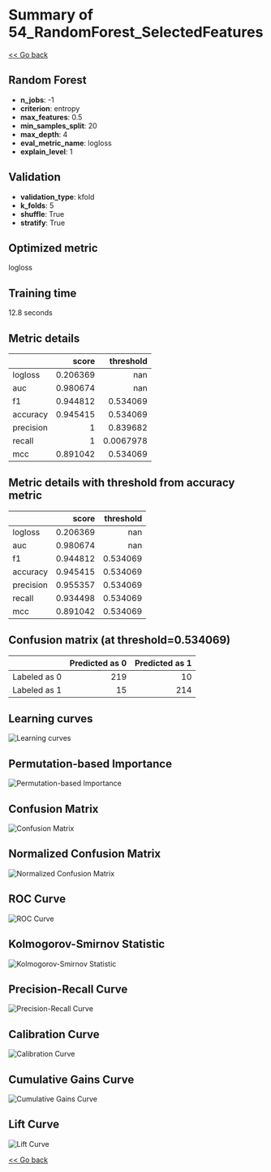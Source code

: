 # Summary of 54_RandomForest_SelectedFeatures

[<< Go back](../README.md)


## Random Forest
- **n_jobs**: -1
- **criterion**: entropy
- **max_features**: 0.5
- **min_samples_split**: 20
- **max_depth**: 4
- **eval_metric_name**: logloss
- **explain_level**: 1

## Validation
 - **validation_type**: kfold
 - **k_folds**: 5
 - **shuffle**: True
 - **stratify**: True

## Optimized metric
logloss

## Training time

12.8 seconds

## Metric details
|           |    score |   threshold |
|:----------|---------:|------------:|
| logloss   | 0.206369 | nan         |
| auc       | 0.980674 | nan         |
| f1        | 0.944812 |   0.534069  |
| accuracy  | 0.945415 |   0.534069  |
| precision | 1        |   0.839682  |
| recall    | 1        |   0.0067978 |
| mcc       | 0.891042 |   0.534069  |


## Metric details with threshold from accuracy metric
|           |    score |   threshold |
|:----------|---------:|------------:|
| logloss   | 0.206369 |  nan        |
| auc       | 0.980674 |  nan        |
| f1        | 0.944812 |    0.534069 |
| accuracy  | 0.945415 |    0.534069 |
| precision | 0.955357 |    0.534069 |
| recall    | 0.934498 |    0.534069 |
| mcc       | 0.891042 |    0.534069 |


## Confusion matrix (at threshold=0.534069)
|              |   Predicted as 0 |   Predicted as 1 |
|:-------------|-----------------:|-----------------:|
| Labeled as 0 |              219 |               10 |
| Labeled as 1 |               15 |              214 |

## Learning curves
![Learning curves](learning_curves.png)

## Permutation-based Importance
![Permutation-based Importance](permutation_importance.png)
## Confusion Matrix

![Confusion Matrix](confusion_matrix.png)


## Normalized Confusion Matrix

![Normalized Confusion Matrix](confusion_matrix_normalized.png)


## ROC Curve

![ROC Curve](roc_curve.png)


## Kolmogorov-Smirnov Statistic

![Kolmogorov-Smirnov Statistic](ks_statistic.png)


## Precision-Recall Curve

![Precision-Recall Curve](precision_recall_curve.png)


## Calibration Curve

![Calibration Curve](calibration_curve_curve.png)


## Cumulative Gains Curve

![Cumulative Gains Curve](cumulative_gains_curve.png)


## Lift Curve

![Lift Curve](lift_curve.png)



[<< Go back](../README.md)
